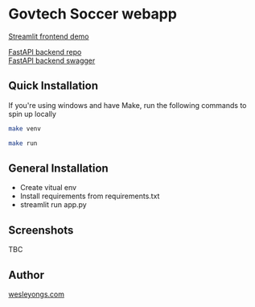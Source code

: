 # Govtech Soccer webapp

[Streamlit frontend demo](https://wesleyongs-govtech-soccer-frontend-app-42cw17.streamlitapp.com/)

[FastAPI backend repo](https://github.com/Wesleyongs/Govtech-FastAPI) \
[FastAPI backend swagger](http://ec2-13-212-176-7.ap-southeast-1.compute.amazonaws.com/docs)

## Quick Installation

If you're using windows and have Make, run the following commands to spin up locally
```bash
make venv
```
```bash
make run
```

## General Installation

- Create vitual env
- Install requirements from requirements.txt
- streamlit run app.py

## Screenshots
TBC

## Author
[wesleyongs.com](https:wesleyongs.com)
